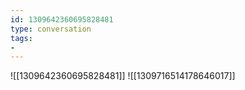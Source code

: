 ```yaml
---
id: 1309642360695828481
type: conversation
tags:
- 
---
```

![[1309642360695828481]]
![[1309716514178646017]]

